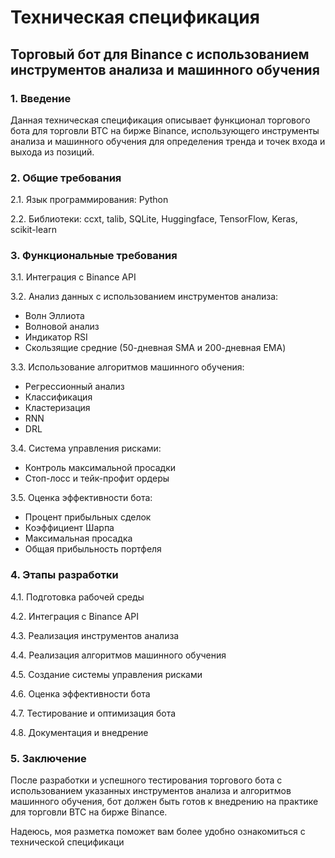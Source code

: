 # Техническая спецификация

## Торговый бот для Binance с использованием инструментов анализа и машинного обучения

### 1. Введение

Данная техническая спецификация описывает функционал торгового бота для торговли BTC на бирже Binance, использующего инструменты анализа и машинного обучения для определения тренда и точек входа и выхода из позиций.

### 2. Общие требования

2.1. Язык программирования: Python

2.2. Библиотеки: ccxt, talib, SQLite, Huggingface, TensorFlow, Keras, scikit-learn

### 3. Функциональные требования

3.1. Интеграция с Binance API

3.2. Анализ данных с использованием инструментов анализа:

- Волн Эллиота
- Волновой анализ
- Индикатор RSI
- Скользящие средние (50-дневная SMA и 200-дневная EMA)

3.3. Использование алгоритмов машинного обучения:

- Регрессионный анализ
- Классификация
- Кластеризация
- RNN
- DRL

3.4. Система управления рисками:

- Контроль максимальной просадки
- Стоп-лосс и тейк-профит ордеры

3.5. Оценка эффективности бота:

- Процент прибыльных сделок
- Коэффициент Шарпа
- Максимальная просадка
- Общая прибыльность портфеля

### 4. Этапы разработки

4.1. Подготовка рабочей среды

4.2. Интеграция с Binance API

4.3. Реализация инструментов анализа

4.4. Реализация алгоритмов машинного обучения

4.5. Создание системы управления рисками

4.6. Оценка эффективности бота

4.7. Тестирование и оптимизация бота

4.8. Документация и внедрение

### 5. Заключение

После разработки и успешного тестирования торгового бота с использованием указанных инструментов анализа и алгоритмов машинного обучения, бот должен быть готов к внедрению на практике для торговли BTC на бирже Binance. 

Надеюсь, моя разметка поможет вам более удобно ознакомиться с технической спецификаци